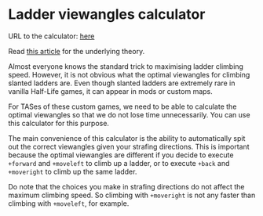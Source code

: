 # Ladder viewangles calculator

URL to the calculator: [here](https://matherunner.github.io/laddercalc/)

Read [this article](https://tastools.readthedocs.org/en/latest/ladderphy.html#ladder-physics) for the underlying theory.

Almost everyone knows the standard trick to maximising ladder climbing speed. However, it is not obvious what the optimal viewangles for climbing slanted ladders are. Even though slanted ladders are extremely rare in vanilla Half-Life games, it can appear in mods or custom maps.

For TASes of these custom games, we need to be able to calculate the optimal viewangles so that we do not lose time unnecessarily. You can use this calculator for this purpose.

The main convenience of this calculator is the ability to automatically spit out the correct viewangles given your strafing directions. This is important because the optimal viewangles are different if you decide to execute `+forward` and `+moveleft` to climb up a ladder, or to execute `+back` and `+moveright` to climb up the same ladder.

Do note that the choices you make in strafing directions do not affect the maximum climbing speed. So climbing with `+moveright` is not any faster than climbing with `+moveleft`, for example.
